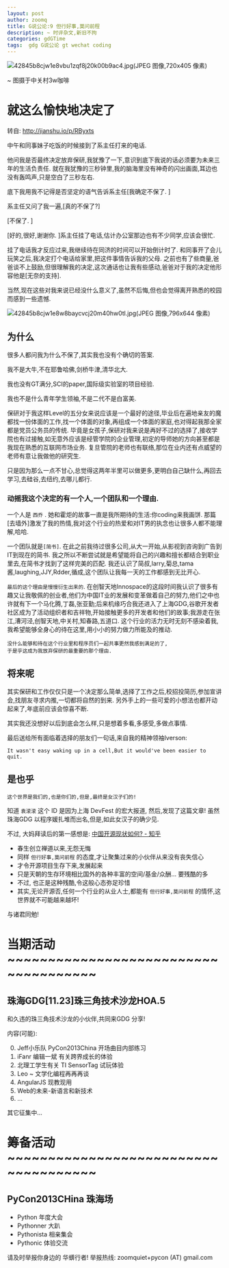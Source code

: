 ```yaml
---
layout: post
author: zoomq
title: G说公论:9 但行好事,莫问前程
description: ~ 时评杂文,新旧不拘
categories: gdGTime
tags:  gdg G说公论 gt wechat coding
---
```




![42845b8cjw1e8vbu1zqf8j20k00b9ac4.jpg(JPEG 图像,720x405 像素)](http://ww1.sinaimg.cn/large/42845b8cjw1e8vbu1zqf8j20k00b9ac4.jpg)

~ 图摄于中关村3w咖啡



# 就这么愉快地决定了
转自: http://jianshu.io/p/RByxts


中午和同事妹子吃饭的时候接到了系主任打来的电话. 

他问我是否最终决定放弃保研,我犹豫了一下,意识到底下我说的话必须要为未来三年的生活负责任. 就在我犹豫的三秒钟里,我的脑海里没有神奇的闪出画面,耳边也没有轰鸣声,只是空白了三秒左右. 

底下我用我不记得是否坚定的语气告诉系主任[我确定不保了. ]

<!--more-->

系主任又问了我一遍,[真的不保了?]

[不保了. ]

[好的,很好,谢谢你. ]系主任挂了电话,估计办公室那边也有不少同学,应该会很忙. 

挂了电话我才反应过来,我继续待在同济的时间可以开始倒计时了. 和同事开了会儿玩笑之后,我决定打个电话给家里,把这件事情告诉我的父母. 之前也有了些商量,爸爸谈不上鼓励,但很理解我的决定,这次通话也让我有些感动,爸爸对于我的决定他形容他是[无奈的支持]. 

当然,现在这些对我来说已经没什么意义了,虽然不后悔,但也会觉得离开熟悉的校园而感到一些遗憾. 

![42845b8cjw1e8w8baycvcj20m40hw0tl.jpg(JPEG 图像,796x644 像素)](http://ww2.sinaimg.cn/large/42845b8cjw1e8w8baycvcj20m40hw0tl.jpg)


## 为什么

很多人都问我为什么不保了,其实我也没有个确切的答案. 

我不是大牛,不在耶鲁哈佛,剑桥牛津,清华北大. 

我也没有GT满分,SCI的paper,国际级实验室的项目经验. 

我也不是什么青年学生领袖,不是二代不是白富美. 

保研对于我这样Level的五分女来说应该是一个最好的途径,毕业后在遍地亲友的魔都找一份体面的工作,找一个体面的对象,再组成一个体面的家庭,也对得起我那全家都是党员公务员的传统. 毕竟是女孩子,保研对我来说是再好不过的选择了,接收学院也有过接触,如无意外应该是经管学院的企业管理,初定的导师她的方向甚至都是我现在熟悉的互联网市场业务. 复旦管院的老师也有联络,那位在业内还有点威望的老师有意让我做他的研究生. 

只是因为那么一点不甘心,总觉得这两年半里可以做更多,更明白自己缺什么,再回去学习,去硅谷,去纽约,去哪儿都行. 

### 动摇我这个决定的有一个人,一个团队和一个理由. 

一个人是 `西乔` . 她和霍炬的故事一直是我所期待的生活:你coding来我画饼. 那篇[去墙外]激发了我的热情,我对这个行业的热爱和对IT男的执念也让很多人都不能理解,哈哈. 

一个团队就是`[简书]`. 在此之前我待过很多公司,从大一开始,从影视到咨询到广告到IT到现在的简书. 我之所以不断尝试就是希望能将自己的兴趣和擅长都结合到职业里去,在简书才找到了这样完美的匹配. 我还认识了简叔,larry,菊总,tama酱,laughing,JJY,Rdder,循成,这个团队让我每一天的工作都感到无比开心. 

`最后的这个理由是慢慢衍生出来的`. 在创智天地Innospace的这段时间我认识了很多有趣又让我敬佩的创业者,他们为中国IT业的发展和变革做着自己的努力,他们之中也许就有下一个马化腾,丁磊,张亚勤;后来机缘巧合我还进入了上海GDG,谷歌开发者社区成为了活动组织者和吉祥物,开始接触更多的开发者和他们的故事;我游走在张江,漕河泾,创智天地,中关村,知春路,五道口. 这个行业的活力无时无刻不感染着我,我希望能够全身心的待在这里,用小小的努力做力所能及的推动. 


    没什么能够和待在这个行业里和程序员们一起共事更然我感到满足的了,
    于是乎这成为我放弃保研的最重要的那个理由. 


## 将来呢

其实保研和工作仅仅只是一个决定那么简单,选择了工作之后,校招投简历,参加宣讲会,找朋友寻求内推,一切都将自然的到来. 另外手上的一些可爱的小想法也都开动起来了,年底前应该会惊喜不断. 

其实我还没想好以后到底会怎么样,只是想着多看,多感受,多做点事情. 

最后送给所有面临着选择的朋友们一句话,来自我的精神领袖Iverson:

    It wasn't easy waking up in a cell,But it would've been easier to quit.



## 是也乎

`这个世界是我们的,也是你们的,但是,最终是女汉子们的!`

知道 `袁滚滚` 这个 ID 是因为上海 DevFest 的宏大报道, 然后,发现了这篇文章!
虽然珠海GDG 以程序媛扎堆而出名,但是,如此女汉子的确少见.

不过, 大妈拜读后的第一感想是: [中国开源现状如何? - 知乎](http://www.zhihu.com/question/21965679/answer/19882451?utm_source=weibo&utm_medium=weibo_share&utm_content=share_answer&utm_campaign=share_button)

- 春生创立禅道以来,无怨无悔
- 同样 `但行好事,莫问前程` 的态度,才让聚集过来的小伙伴从来没有丧失信心
- 才令开源项目生存下来,发展起来
- 只是天朝的生存环境相比国外的各种丰富的空间/基金/众酬... 要残酷的多
- 不过, 也正是这种残酷,令这般心态弥足珍惜
- 其实,无论开源否,任何一个行业的从业人士,都能有 `但行好事,莫问前程` 的情怀,这世界就不可能越来越坏!

与诸君同勉!




# 当期活动 ~~~~~~~~~~~~~~~~~~~~~~~~~~~~~~~~~~~~~

## 珠海GDG[11.23]珠三角技术沙龙HOA.5

和久违的珠三角技术沙龙的小伙伴,共同来GDG 分享!

内容(可能):

0. Jeff小乐队 PyCon2013China 开场曲目内部练习
1. iFanr 编辑一斌 有关跨界成长的体验
2. 北理工学生有关 TI SensorTag 试玩体验
3. Leo ~ 文学化编程再再再谈
4. AngularJS 现教现用
5. Web的未来-新语言和新技术
6. ...

其它征集中...



# 筹备活动 ~~~~~~~~~~~~~~~~~~~~~~~~~~~~~~~~~~~~~

## PyCon2013CHina 珠海场

- Python 年度大会
- Pythonner 大趴
- Pythonista 相亲集会
- Pythonic 体验交流

请及时举报你身边的 华蠎行者!
举报热线: zoomquiet+pycon (AT) gmail.com



